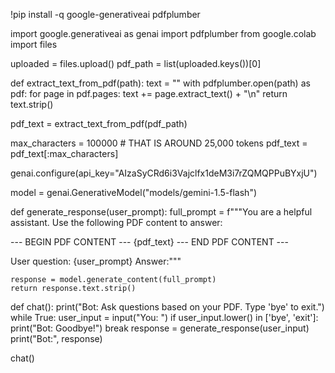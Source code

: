 !pip install -q google-generativeai pdfplumber

import google.generativeai as genai
import pdfplumber
from google.colab import files

uploaded = files.upload()
pdf_path = list(uploaded.keys())[0]


def extract_text_from_pdf(path):
    text = ""
    with pdfplumber.open(path) as pdf:
        for page in pdf.pages:
            text += page.extract_text() + "\n"
    return text.strip()

pdf_text = extract_text_from_pdf(pdf_path)


max_characters = 100000  # THAT IS AROUND 25,000 tokens
pdf_text = pdf_text[:max_characters]


genai.configure(api_key="AIzaSyCRd6i3Vajclfx1deM3i7rZQMQPPuBYxjU")

model = genai.GenerativeModel("models/gemini-1.5-flash")


def generate_response(user_prompt):
    full_prompt = f"""You are a helpful assistant. Use the following PDF content to answer:

--- BEGIN PDF CONTENT ---
{pdf_text}
--- END PDF CONTENT ---

User question: {user_prompt}
Answer:"""

    response = model.generate_content(full_prompt)
    return response.text.strip()

def chat():
    print("Bot: Ask questions based on your PDF. Type 'bye' to exit.")
    while True:
        user_input = input("You: ")
        if user_input.lower() in ['bye', 'exit']:
            print("Bot: Goodbye!")
            break
        response = generate_response(user_input)
        print("Bot:", response)

chat()

